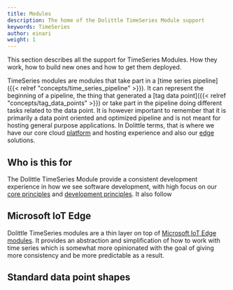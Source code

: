 ```yaml
---
title: Modules
description: The home of the Dolittle TimeSeries Module support
keywords: TimeSeries
author: einari
weight: 1
---
```


This section describes all the support for TimeSeries Modules. How they work,
how to build new ones and how to get them deployed.

TimeSeries modules are modules that take part in a [time series pipeline]({{< relref "concepts/time_series_pipeline" >}}).
It can represent the beginning of a pipeline, the thing that generated a [tag data point]({{< relref "concepts/tag_data_points" >}})
or take part in the pipeline doing different tasks related to the data point.
It is however important to remember that it is primarily a data point oriented and optimized pipeline
and is not meant for hosting general purpose applications. In Dolittle terms, that is where
we have our core cloud [platform](/platform) and hosting experience and also our [edge](/edge) solutions.

## Who is this for

The Dolittle TimeSeries Module provide a consistent development experience in how we see software development, with
high focus on our [core principles](/contributing/guidelines/core_principles/) and [development principles](/contributing/guidelines/development_principles/).
It also follow 

## Microsoft IoT Edge

Dolittle TimeSeries modules are a thin layer on top of [Microsoft IoT Edge modules](https://docs.microsoft.com/en-us/azure/iot-edge/iot-edge-modules).
It provides an abstraction and simplification of how to work with time series which is somewhat more
opinionated with the goal of giving more consistency and be more predictable as a result.

## Standard data point shapes
